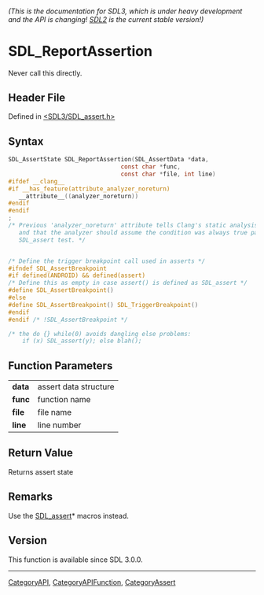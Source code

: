 ###### (This is the documentation for SDL3, which is under heavy development and the API is changing! [SDL2](https://wiki.libsdl.org/SDL2/) is the current stable version!)
# SDL_ReportAssertion

Never call this directly.

## Header File

Defined in [<SDL3/SDL_assert.h>](https://github.com/libsdl-org/SDL/blob/main/include/SDL3/SDL_assert.h)

## Syntax

```c
SDL_AssertState SDL_ReportAssertion(SDL_AssertData *data,
                                const char *func,
                                const char *file, int line)
#ifdef __clang__
#if __has_feature(attribute_analyzer_noreturn)
   __attribute__((analyzer_noreturn))
#endif
#endif
;
/* Previous 'analyzer_noreturn' attribute tells Clang's static analysis that we're a custom assert function,
   and that the analyzer should assume the condition was always true past this
   SDL_assert test. */


/* Define the trigger breakpoint call used in asserts */
#ifndef SDL_AssertBreakpoint
#if defined(ANDROID) && defined(assert)
/* Define this as empty in case assert() is defined as SDL_assert */
#define SDL_AssertBreakpoint()
#else
#define SDL_AssertBreakpoint() SDL_TriggerBreakpoint()
#endif
#endif /* !SDL_AssertBreakpoint */

/* the do {} while(0) avoids dangling else problems:
    if (x) SDL_assert(y); else blah();

```

## Function Parameters

|              |                       |
| ------------ | --------------------- |
| **data**     | assert data structure |
| **func**     | function name         |
| **file**     | file name             |
| **line**     | line number           |

## Return Value

Returns assert state

## Remarks

Use the [SDL_assert](SDL_assert)* macros instead.

## Version

This function is available since SDL 3.0.0.

----
[CategoryAPI](CategoryAPI), [CategoryAPIFunction](CategoryAPIFunction), [CategoryAssert](CategoryAssert)

